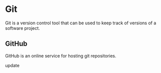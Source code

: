 # Git

Git is a version control tool that can be used to keep track of versions of a software project.

## GitHub

GitHub is an online service for hosting git repositories.
update
